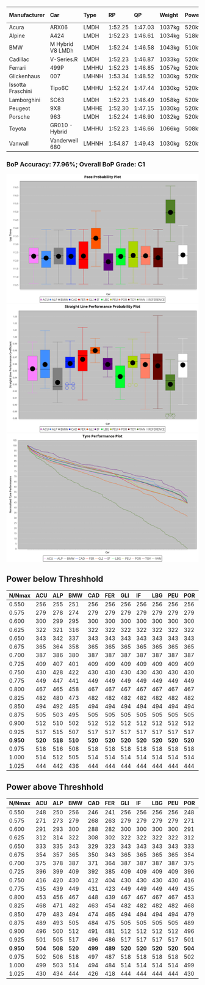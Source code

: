 |Manufacturer|Car|Type|RP|QP|Weight|Power¹|Threshhold|PINC|Power²|E/Stint|AVG Vmax|FDS|RDLC|L/Stint|BOP-Grade|ModelAccuracy|ModelPoints|Match%|
|:-|:-|:-|:-|:-|:-|:-|:-|:-|:-|:-|:-|:-|:-|:-|:-|:-|:-|:-|
|Acura|ARX06|LMDH|1:52.25|1:47.03|1037kg|520kw|210.0kph|-3%|504kw|905MJ|280.03kph|-|1.03|35|-C2|100.00%|995|72.62%|
|Alpine|A424|LMDH|1:52.23|1:46.61|1034kg|518kw|210.0kph|-2%|508kw|903MJ|281.26kph|-|1.02|35|~A1|81.46%|523|95.48%|
|BMW|M Hybrid V8 LMDh|LMDH|1:52.24|1:46.58|1043kg|510kw|210.0kph|2%|520kw|898MJ|277.52kph|-|1.03|34|-B1|98.60%|1690|86.05%|
|Cadillac|V-Series.R|LMDH|1:52.23|1:46.87|1033kg|520kw|210.0kph|-4%|499kw|883MJ|280.35kph|-|1.03|35|-B1|98.38%|1765|87.02%|
|Ferrari|499P|LMHHU|1:52.23|1:46.85|1057kg|520kw|210.0kph|-6%|489kw|887MJ|280.63kph|190kph|1.03|35|-B1|92.24%|2247|89.95%|
|Glickenhaus|007|LMHNH|1:53.34|1:48.52|1030kg|520kw|210.0kph|0%|520kw|913MJ|284.99kph|-|0.95|34|+E2|96.18%|554|50.23%|
|Issotta Fraschini|Tipo6C|LMHHU|1:52.24|1:47.44|1030kg|520kw|210.0kph|0%|520kw|917MJ|282.02kph|140kph|1.08|34|+A2|66.67%|96|92.67%|
|Lamborghini|SC63|LMDH|1:52.23|1:46.49|1058kg|520kw|210.0kph|0%|520kw|901MJ|278.45kph|-|1.03|34|-B1|96.77%|419|87.50%|
|Peugeot|9X8|LMHHE|1:52.30|1:47.15|1030kg|520kw|210.0kph|0%|520kw|910MJ|281.87kph|100kph|1.03|34|~A1|87.65%|1795|95.78%|
|Porsche|963|LMDH|1:52.24|1:46.90|1032kg|520kw|210.0kph|-3%|504kw|894MJ|281.10kph|-|1.03|35|-B1|96.81%|5438|87.82%|
|Toyota|GR010 - Hybrid|LMHHU|1:52.23|1:46.66|1066kg|508kw|210.0kph|1%|513kw|902MJ|279.96kph|190kph|1.03|35|-A2|86.04%|1751|92.72%|
|Vanwall|Vanderwell 680|LMHNH|1:54.87|1:49.43|1030kg|520kw|210.0kph|0%|520kw|908MJ|276.90kph|-|1.01|34|+Ω2|91.42%|501|-2.24%|

### BoP Accuracy: 77.96%; Overall BoP Grade: C1
![PACECHART](./IMG/AUTO.png)
![STRAIGHTLINEPERFORMANCECHART](./IMG/AUTO_sp.png)
![TYREPERFORMANCECHART](./IMG/AUTO_tw.png)

## Power below Threshhold
|N/Nmax|ACU|ALP|BMW|CAD|FER|GLI|IF|LBG|PEU|POR|TOY|VAN|
|:-|:-|:-|:-|:-|:-|:-|:-|:-|:-|:-|:-|:-|
|0.550|256|255|251|256|256|256|256|256|256|256|250|256|
|0.575|279|278|274|279|279|279|279|279|279|279|273|279|
|0.600|300|299|295|300|300|300|300|300|300|300|293|300|
|0.625|322|321|316|322|322|322|322|322|322|322|314|322|
|0.650|343|342|337|343|343|343|343|343|343|343|335|343|
|0.675|365|364|358|365|365|365|365|365|365|365|357|365|
|0.700|387|386|380|387|387|387|387|387|387|387|378|387|
|0.725|409|407|401|409|409|409|409|409|409|409|399|409|
|0.750|430|428|422|430|430|430|430|430|430|430|420|430|
|0.775|449|447|441|449|449|449|449|449|449|449|439|449|
|0.800|467|465|458|467|467|467|467|467|467|467|456|467|
|0.825|482|480|473|482|482|482|482|482|482|482|471|482|
|0.850|494|492|485|494|494|494|494|494|494|494|483|494|
|0.875|505|503|495|505|505|505|505|505|505|505|493|505|
|0.900|512|510|502|512|512|512|512|512|512|512|500|512|
|0.925|517|515|507|517|517|517|517|517|517|517|505|517|
|**0.950**|**520**|**518**|**510**|**520**|**520**|**520**|**520**|**520**|**520**|**520**|**508**|**520**|
|0.975|518|516|508|518|518|518|518|518|518|518|506|518|
|1.000|514|512|505|514|514|514|514|514|514|514|503|514|
|1.025|444|442|436|444|444|444|444|444|444|444|434|444|

## Power above Threshhold
|N/Nmax|ACU|ALP|BMW|CAD|FER|GLI|IF|LBG|PEU|POR|TOY|VAN|
|:-|:-|:-|:-|:-|:-|:-|:-|:-|:-|:-|:-|:-|
|0.550|248|250|256|246|241|256|256|256|256|248|253|256|
|0.575|271|273|279|268|263|279|279|279|279|271|276|279|
|0.600|291|293|300|288|282|300|300|300|300|291|296|300|
|0.625|312|314|322|308|302|322|322|322|322|312|317|322|
|0.650|333|335|343|329|323|343|343|343|343|333|338|343|
|0.675|354|357|365|350|343|365|365|365|365|354|360|365|
|0.700|375|378|387|371|364|387|387|387|387|375|382|387|
|0.725|396|399|409|392|385|409|409|409|409|396|403|409|
|0.750|416|420|430|412|404|430|430|430|430|416|424|430|
|0.775|435|439|449|431|423|449|449|449|449|435|443|449|
|0.800|453|456|467|448|439|467|467|467|467|453|461|467|
|0.825|468|471|482|463|454|482|482|482|482|468|476|482|
|0.850|479|483|494|474|465|494|494|494|494|479|487|494|
|0.875|489|493|505|484|475|505|505|505|505|489|498|505|
|0.900|496|500|512|491|481|512|512|512|512|496|505|512|
|0.925|501|505|517|496|486|517|517|517|517|501|510|517|
|**0.950**|**504**|**508**|**520**|**499**|**489**|**520**|**520**|**520**|**520**|**504**|**513**|**520**|
|0.975|502|506|518|497|487|518|518|518|518|502|511|518|
|1.000|499|503|514|494|484|514|514|514|514|499|507|514|
|1.025|430|434|444|426|418|444|444|444|444|430|438|444|
